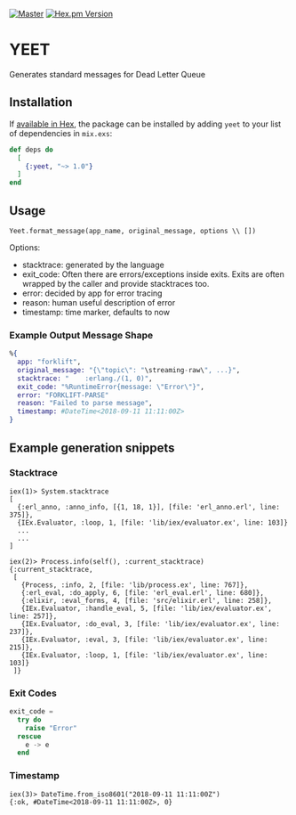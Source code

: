 [![Master](https://travis-ci.org/smartcitiesdata/yeet.svg?branch=master)](https://travis-ci.org/smartcitiesdata/yeet)
[![Hex.pm Version](http://img.shields.io/hexpm/v/yeet.svg?style=flat)](https://hex.pm/packages/yeet)

# YEET

Generates standard messages for Dead Letter Queue

## Installation

If [available in Hex](https://hex.pm/docs/publish), the package can be installed
by adding `yeet` to your list of dependencies in `mix.exs`:

```elixir
def deps do
  [
    {:yeet, "~> 1.0"}
  ]
end
```

## Usage

```
Yeet.format_message(app_name, original_message, options \\ [])
```

Options:

  - stacktrace: generated by the language
  - exit_code: Often there are errors/exceptions inside exits. Exits are often wrapped by the caller and provide stacktraces too.
  - error: decided by app for error tracing
  - reason: human useful description of error
  - timestamp: time marker, defaults to now

### Example Output Message Shape

```elixir
%{
  app: "forklift",
  original_message: "{\"topic\": "\streaming-raw\", ...}",
  stacktrace: "    :erlang./(1, 0)",
  exit_code: "%RuntimeError{message: \"Error\"}",
  error: "FORKLIFT-PARSE"
  reason: "Failed to parse message",
  timestamp: #DateTime<2018-09-11 11:11:00Z>
}
```

## Example generation snippets

### Stacktrace

```
iex(1)> System.stacktrace
[
  {:erl_anno, :anno_info, [{1, 18, 1}], [file: 'erl_anno.erl', line: 375]},
  {IEx.Evaluator, :loop, 1, [file: 'lib/iex/evaluator.ex', line: 103]}
  ...
  ...
]
```

```
iex(2)> Process.info(self(), :current_stacktrace)
{:current_stacktrace,
 [
   {Process, :info, 2, [file: 'lib/process.ex', line: 767]},
   {:erl_eval, :do_apply, 6, [file: 'erl_eval.erl', line: 680]},
   {:elixir, :eval_forms, 4, [file: 'src/elixir.erl', line: 258]},
   {IEx.Evaluator, :handle_eval, 5, [file: 'lib/iex/evaluator.ex', line: 257]},
   {IEx.Evaluator, :do_eval, 3, [file: 'lib/iex/evaluator.ex', line: 237]},
   {IEx.Evaluator, :eval, 3, [file: 'lib/iex/evaluator.ex', line: 215]},
   {IEx.Evaluator, :loop, 1, [file: 'lib/iex/evaluator.ex', line: 103]}
 ]}
```

### Exit Codes

```elixir
exit_code =
  try do
    raise "Error"
  rescue
    e -> e
  end
```

### Timestamp

```
iex(3)> DateTime.from_iso8601("2018-09-11 11:11:00Z")
{:ok, #DateTime<2018-09-11 11:11:00Z>, 0}
```
